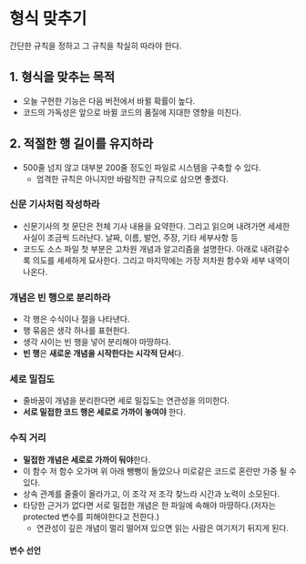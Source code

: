 # 형식 맞추기
간단한 규칙을 정하고 그 규칙을 착실히 따라야 한다.

## 1. 형식을 맞추는 목적
- 오늘 구현한 기능은 다음 버전에서 바뀔 확률이 높다.
- 코드의 가독성은 앞으로 바뀔 코드의 품질에 지대한 영향을 미친다.

## 2. 적절한 행 길이를 유지하라
- 500줄 넘지 않고 대부분 200줄 정도인 파일로 시스템을 구축할 수 있다.
    - 엄격한 규칙은 아니지만 바람직한 규칙으로 삼으면 좋겠다.

### 신문 기사처럼 작성하라
- 신문기사의 첫 문단은 전체 기사 내용을 요약한다. 그리고 읽으며 내려가면 세세한 사실이 조금씩 드러난다. 날짜, 이름, 발언, 주장, 기타 세부사항 등
- 코드도 소스 파일 첫 부분은 고차원 개념과 알고리즘을 설명한다. 아래로 내려갈수록 의도를 세세하게 묘사한다. 그리고 마지막에는 가장 저차원 함수와 세부 내역이 나온다.

### 개념은 빈 행으로 분리하라
- 각 행은 수식이나 절을 나타낸다.
- 행 묶음은 생각 하나를 표현한다.
- 생각 사이는 빈 행을 넣어 분리해야 마땅하다.
- **빈 행**은 **새로운 개념을 시작한다는 시각적 단서**다.

### 세로 밀집도
- 줄바꿈이 개념을 분리한다면 세로 밀집도는 연관성을 의미한다.
- **서로 밀접한 코드 행은 세로로 가까이 놓여야** 한다.

### 수직 거리
- **밀접한 개념은 세로로 가까이 둬야**한다.
- 이 함수 저 함수 오가며 위 아래 뺑뺑이 돌았으나 미로같은 코드로 혼란만 가중 될 수 있다.
- 상속 관계를 줄줄이 올라가고, 이 조각 저 조각 찾느라 시간과 노력이 소모된다.
- 타당한 근거가 없다면 서로 밀접한 개념은 한 파일에 속해야 마땅하다.(저자는 protected 변수를 피해야한다고 전한다.)
    - 연관성이 깊은 개념이 멀리 떨어져 있으면 읽는 사람은 여기저기 뒤지게 된다.

#### 변수 선언

